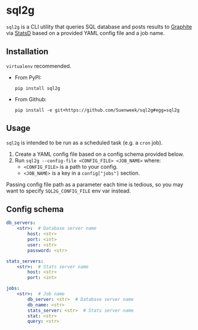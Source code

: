 # sql2g

`sql2g` is a CLI utility that queries SQL database and posts results to
[Graphite](https://graphiteapp.org/)
via
[StatsD](https://github.com/etsy/statsd)
based on a provided YAML config file and a job name.


## Installation

`virtualenv` recommended.

- From PyPI:
    ```
    pip install sql2g
    ```

- From Github:
    ```
    pip install -e git+https://github.com/Suenweek/sql2g#egg=sql2g
    ```


## Usage
`sql2g` is intended to be run as a scheduled task (e.g. a `cron` job).

1. Create a YAML config file based on a config schema provided below.
2. Run `sql2g --config-file <CONFIG_FILE> <JOB_NAME>` where:
    - `<CONFIG_FILE>` is a path to your config.
    - `<JOB_NAME>` is a key in a `config["jobs"]` section.

Passing config file path as a parameter each time is tedious, so you may want
to specify `SQL2G_CONFIG_FILE` env var instead.


## Config schema

```yaml
db_servers:
    <str>:  # Database server name
        host: <str>
        port: <int>
        user: <str>
        password: <str>

stats_servers:
    <str>:  # Stats server name
        host: <str>
        port: <int>

jobs:
    <str>:  # Job name
        db_server: <str>  # Database server name
        db_name: <str>
        stats_server: <str>  # Stats server name
        stat: <str>
        query: <str>
```
